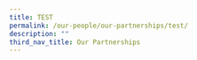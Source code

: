 ```yaml
---
title: TEST
permalink: /our-people/our-partnerships/test/
description: ""
third_nav_title: Our Partnerships
---
```

